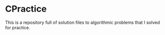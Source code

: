 # CPractice
This is a repository full of solution files to algorithmic problems that I solved for practice.
